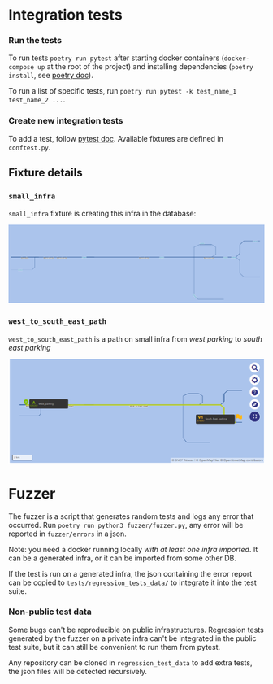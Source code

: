 # Integration tests

### Run the tests

To run tests `poetry run pytest` after starting docker containers (`docker-compose up` at the root of the project) and installing dependencies (`poetry install`, see [poetry doc](https://python-poetry.org/docs/)).

To run a list of specific tests, run `poetry run pytest -k test_name_1 test_name_2 ...`.

### Create new integration tests

To add a test, follow [pytest doc](https://docs.pytest.org/).
Available fixtures are defined in `conftest.py`.

## Fixture details

### `small_infra`

`small_infra` fixture is creating this infra in the database:

![small infra](assets/small_infra.png)

### `west_to_south_east_path`

`west_to_south_east_path` is a path on small infra from _west parking_ to _south east parking_

![West to south east path](assets/west_to_south_east_parking.png)

# Fuzzer

The fuzzer is a script that generates random tests and logs any error that occurred.
Run `poetry run python3 fuzzer/fuzzer.py`, any error will be reported in `fuzzer/errors` in a json.

Note: you need a docker running locally _with at least one infra imported_.
It can be a generated infra, or it can be imported from some other DB.

If the test is run on a generated infra, the json containing the error report
can be copied to `tests/regression_tests_data/` to integrate it into the test suite.

### Non-public test data

Some bugs can't be reproducible on public infrastructures. Regression tests generated by the fuzzer
on a private infra can't be integrated in the public test suite, but it can still be convenient to run them from pytest.

Any repository can be cloned in `regression_test_data` to add extra tests, the json files will be detected recursively.
